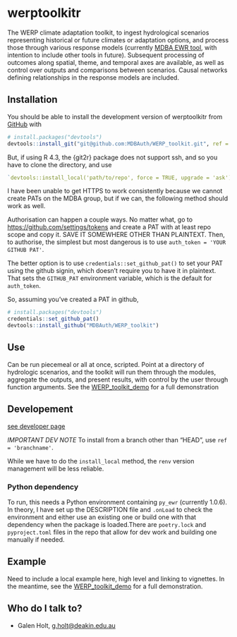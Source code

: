 
<!-- README.md is generated from README.Rmd. Please edit that file -->

# werptoolkitr

<!-- badges: start -->
<!-- badges: end -->

The WERP climate adaptation toolkit, to ingest hydrological scenarios
representing historical or future climates or adaptation options, and
process those through various response models (currently [MDBA EWR
tool](https://github.com/MDBAuth/EWR_tool), with intention to include
other tools in future). Subsequent processing of outcomes along spatial,
theme, and temporal axes are available, as well as control over outputs
and comparisons between scenarios. Causal networks defining
relationships in the response models are included.

## Installation

You should be able to install the development version of werptoolkitr
from [GitHub](https://github.com/) with

``` r
# install.packages("devtools")
devtools::install_git("git@github.com:MDBAuth/WERP_toolkit.git", ref = 'master', force = TRUE, upgrade = 'ask')
```

But, if using R 4.3, the {git2r} package does not support ssh, and so
you have to clone the directory, and use

``` r
`devtools::install_local('path/to/repo', force = TRUE, upgrade = 'ask')`
```

I have been unable to get HTTPS to work consistently because we cannot
create PATs on the MDBA group, but if we can, the following method
should work as well.

Authorisation can happen a couple ways. No matter what, go to
<https://github.com/settings/tokens> and create a PAT with at least repo
scope and copy it. SAVE IT SOMEWHERE OTHER THAN PLAINTEXT. Then, to
authorise, the simplest but most dangerous is to use
`auth_token = 'YOUR GITHUB PAT'`.

The better option is to use `credentials::set_github_pat()` to set your
PAT using the github signin, which doesn’t require you to have it in
plaintext. That sets the `GITHUB_PAT` environment variable, which is the
default for `auth_token`.

So, assuming you’ve created a PAT in github,

``` r
# install.packages("devtools")
credentials::set_github_pat()
devtools::install_github("MDBAuth/WERP_toolkit")
```

## Use

Can be run piecemeal or all at once, scripted. Point at a directory of
hydrologic scenarios, and the toolkit will run them through the modules,
aggregate the outputs, and present results, with control by the user
through function arguments. See the
[WERP_toolkit_demo](https://special-disco-eyonrvy.pages.github.io/) for
a full demonstration

## Developement

[see developer page](developer.md)

*IMPORTANT DEV NOTE* To install from a branch other than “HEAD”, use
`ref = 'branchname'`.

While we have to do the `install_local` method, the `renv` version
management will be less reliable.

### Python dependency

To run, this needs a Python environment containing `py_ewr` (currently
1.0.6). In theory, I have set up the DESCRIPTION file and `.onLoad` to
check the environment and either use an existing one or build one with
that dependency when the package is loaded.There are `poetry.lock` and
`pyproject.toml` files in the repo that allow for dev work and building
one manually if needed.

## Example

Need to include a local example here, high level and linking to
vignettes. In the meantime, see the
[WERP_toolkit_demo](https://special-disco-eyonrvy.pages.github.io/) for
a full demonstration.

## Who do I talk to?

- Galen Holt, <g.holt@deakin.edu.au>
